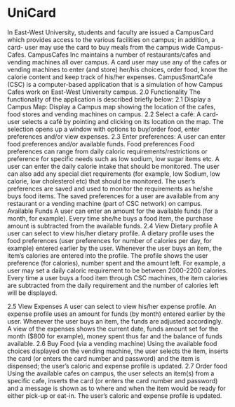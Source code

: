 # UniCard
In East-West University, students and faculty are issued a CampusCard which provides access to the various facilities on campus; in addition, a card- user may use the card to buy meals from the campus wide Campus-Cafes. CampusCafes Inc maintains a number of restaurants/cafes and vending machines all over campus. A card user may use any of the cafes or vending machines to enter (and store) her/his choices, order food, know the calorie content and keep track of his/her expenses.
    CampusSmartCafe (CSC) is a computer-based application that is a simulation of how Campus Cafes work on East-West University campus. 
2.0	 Functionality
The functionality of the application is described briefly below:
2.1	 Display a Campus Map: Display a Campus map showing the location of the cafes, food stores and vending machines on campus.
2.2	 Select a café: A card-user selects a café by pointing and clicking on its location on the map. The selection opens up a window with options to buy/order food, enter preferences and/or view expenses.
2.3	Enter preferences: A user can enter food preferences and/or available funds.
Food preferences
Food preferences can range from daily caloric requirements/restrictions or preference for specific needs such as low sodium, low sugar items etc.
A user can enter the daily calorie intake that should be monitored. The user can also add any special diet requirements (for example, low Sodium, low calorie, low cholesterol etc) that should be monitored. The user’s preferences are saved and used to monitor the requirements as he/she buys food items. The saved preferences for a user are available from any restaurant or a vending machine (part of CSC network) on campus.
Available Funds
A user can enter an amount for the available funds (for a month, for example). Every time she/he buys a food item, the purchase amount is subtracted from the available funds.
2.4	View Dietary profile
A user can select to view his/her dietary profile. A dietary profile uses the food preferences (user preferences for number of calories per day, for example) entered earlier by the user. Whenever the user buys an item, the item’s calories are entered into the profile. The profile shows the user preference (for calories), number spent and the amount left.
For example, a user may set a daily caloric requirement to be between 2000-2200 calories. Every time a user buys a food item through CSC machines, the item calories are subtracted from the daily requirement and the number of calories left will be displayed.

2.5	View Expenses
A user can select to view his/her expense profile. An expense profile uses an amount for funds (by month) entered earlier by the user. 
Whenever the user buys an item, the funds are adjusted accordingly. A view of the expenses shows the current date, funds amount set for the month ($800 for example), money spent thus far and the balance of funds available. 
2.6	 Buy Food (via a vending machine)
Using the available food choices displayed on the vending machine, the user selects the item, inserts the card (or enters the card number and password) and the item is dispensed; the user’s caloric and expense profile is updated.
2.7	 Order food
Using the available cafes on campus, the user selects an item(s) from a specific cafe, inserts the card (or enters the card number and password) and a message is shown as to where and when the item would be ready for either pick-up or eat-in.  The user’s caloric and expense profile is updated.

